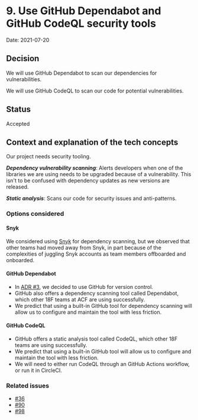 # 9. Use GitHub Dependabot and GitHub CodeQL security tools

Date: 2021-07-20

## Decision

We will use GitHub Dependabot to scan our dependencies for vulnerabilities. 

We will use GitHub CodeQL to scan our code for potential vulnerabilities. 

## Status

Accepted

## Context and explanation of the tech concepts

Our project needs security tooling. 

***Dependency vulnerability scanning***: Alerts developers when one of the libraries we are using needs to be upgraded because of a vulnerability.
This isn't to be confused with dependency updates as new versions are released.

***Static analysis***: Scans our code for security issues and anti-patterns.

### Options considered

#### Snyk

We considered using [Snyk](https://snyk.io/) for dependency scanning, but we observed that other teams had moved away from Snyk, in part because of the complexities of juggling Snyk accounts as team members offboarded and onboarded.

#### GitHub Dependabot

* In [ADR #3](https://github.com/18F/OPRE-Unicorn/blob/main/docs/adr/003-use-github-for-version-control.md), we decided to use GitHub for version control.
* GitHub also offers a dependency scanning tool called Dependabot, which other 18F teams at ACF are using successfully. 
* We predict that using a built-in GitHub tool for dependency scanning will allow us to configure and maintain the tool with less friction. 

#### GitHub CodeQL

* GitHub offers a static analysis tool called CodeQL, which other 18F teams are using successfully. 
* We predict that using a built-in GitHub tool will allow us to configure and maintain the tool with less friction. 
* We will need to either run CodeQL through an GitHub Actions workflow, or run it in CircleCI. 

### Related issues

* [#36](https://github.com/18F/OPRE-Unicorn/issues/36)
* [#90](https://github.com/18F/OPRE-Unicorn/issues/90)
* [#98](https://github.com/18F/OPRE-Unicorn/issues/98)
